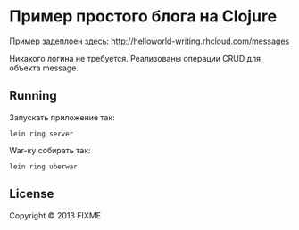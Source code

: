 # Пример простого блога на Clojure

Пример задеплоен здесь: http://helloworld-writing.rhcloud.com/messages

Никакого логина не требуется. Реализованы операции CRUD для объекта message.

## Running

Запускать приложение так:

    lein ring server

War-ку собирать так:
    
    lein ring uberwar
    
## License

Copyright © 2013 FIXME
